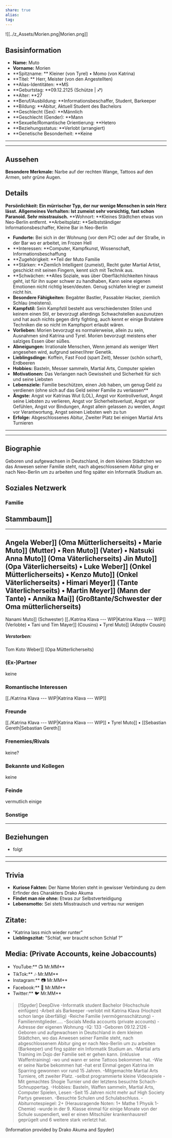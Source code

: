 ```yaml
---
share: true
alias: 
tag: 
---
```


![[../z_Assets/Morien.png|Morien.png]]
## Basisinformation
- **Name:** Muto
- **Vorname:** Morien
- **Spitzname: ** Kleiner (von Tyrel) • Momo (von Katrina)
- **Titel: ** Herr, Meister (von den Angestellten) 
- **Alias-Identitäten: **MS 
- **Geburtstag: **09.12.2125  (Schütze | ♐)
- **Alter: **27
- **Beruf/Ausbildung: **Informationsbeschaffer, Student, Barkeeper
- **Bildung: **Abitur, Aktuell Student des Bachelors 
- **Geschlecht (Sex): **Männlich
- **Geschlecht (Gender): **Mann
- **Sexuelle/Romantische Orientierung: **Hetero
- **Beziehungsstatus: **Verlobt (arrangiert)
- **Genetische Besonderheit: **Keine
---
---
## Aussehen
**Besondere Merkmale:** Narbe auf der rechten Wange, Tattoos auf den Armen, sehr grüne Augen.

## Details
**Persönlichkeit: **Ein mürrischer Typ, der nur wenige Menschen in sein Herz lässt.****
**Allgemeines Verhalten: **Ist zumeist sehr vorsichtig, fast schon Paranoid. Sehr misstrauisch.****
**Wohnort: **Kleines Städtchen etwas von Neo-Berlin entfernt.
**Arbeitsplatz: **Selbstständiger Informationsbeschaffer, Kleine Bar in Neo-Berlin
- **Fundorte:** Bei sich in der Wohnung (vor dem PC) oder auf der Straße, in der Bar wo er arbeitet, im Frozen Hell
- **Interessen: **Computer, Kampfkunst, Wissenschaft, Informationsbeschaffung
- **Zugehörigkeit: **Teil der Muto Familie
- **Stärken: **Ziemlich Intelligent (zumeist), Recht guter Martial Artist, geschickt mit seinen Fingern, kennt sich mit Technik aus.
- **Schwächen: **Alles Soziale, was über Oberflächlichkeiten hinaus geht, ist für ihn super schwer zu handhaben, Kann seine eigenen Emotionen nicht richtig lesen/deuten. Genug schlafen kriegt er zumeist nicht hin.
- **Besondere Fähigkeiten:** Begabter Bastler, Passabler Hacker, ziemlich Schlau (meistens).
- **Kampfstil:** Sein Kampfstil besteht aus verschiedensten Stilen und keinem einen Stil, er bevorzugt allerdings Schwachstellen auszunutzen und hat auch nichts gegen dirty fighting, auch kennt er einige Brutalere Techniken die so nicht im Kampfsport erlaubt wären. 
- **Vorlieben:** Morien bevorzugt es normalerweise, allein zu sein, Ausnahmen sind Katrina und Tyrel. Morien bevorzugt meistens eher salziges Essen über süßes.  
- **Abneigungen:** Irrationale Menschen, Wenn jemand als weniger Wert angesehen wird, aufgrund seiner/ihrer Genetik.
- **Lieblingsdinge:** Koffein, Fast Food (spart Zeit), Messer (schön scharf), Erdbeeren
- **Hobbies:** Basteln, Messer sammeln, Martial Arts, Computer spielen
- **Motivationen:** Das Verlangen nach Gewissheit und Sicherheit für sich und seine Liebsten
- **Lebensziele:** Familie beschützen, einen Job haben, um genug Geld zu verdienen (ohne sich auf das Geld seiner Familie zu verlassen** 
- **Ängste:** Angst vor Katrinas Wut (LOL), Angst vor Kontrollverlust, Angst seine Liebsten zu verlieren, Angst vor Sicherheitsverlust, Angst vor Gefühlen, Angst vor Bindungen, Angst allein gelassen zu werden, Angst vor Verantwortung, Angst seinen Liebsten weh zu tun
- **Erfolge:** Abgeschlossenes Abitur, Zweiter Platz bei einigen Martial Arts Turnieren
---
---
## Biographie 
 Geboren und aufgewachsen in Deutschland, in dem kleinen Städtchen wo das Anwesen seiner Familie steht, nach abgeschlossenem Abitur ging er nach Neo-Berlin um zu arbeiten und fing später ein Informatik Studium an.   
 
## Soziales Netzwerk
### Familie
Stammbaum]]
 ---
 ---
 Angela Weber]] (Oma Mütterlicherseits) • Marie Muto]] (Mutter) • Ren Muto]] (Vater) • Natsuki Anna Muto]] (Oma Väterlicherseits) Jin Muto]] (Opa Väterlicherseits)  • Luke Weber]] (Onkel Mütterlicherseits) • Kenzo Muto]] (Onkel Väterlicherseits) • Himari Meyer]] (Tante Väterlicherseits) • Martin Meyer]] (Mann der Tante) • Annika Mai]] (Großtante/Schwester der Oma mütterlicherseits) 
---
Nanami Muto]] (Schwester)
 [[./Katrina Klava --- WIP|Katrina Klava --- WIP]] (Verlobte)  • Tani und Tim Mayer]] (Cousins) • Tyrel Muto]] (Adoptiv Cousin)
##### Verstorben:
Tom Koto Weber]] (Opa Mütterlicherseits) 
### (Ex-)Partner
keine
### Romantische Interessen
[[./Katrina Klava --- WIP|Katrina Klava --- WIP]]
### Freunde
[[./Katrina Klava --- WIP|Katrina Klava --- WIP]] • Tyrel Muto]] • [[Sebastian Gereth|Sebastian Gereth]]
### Frenemies/Rivals
keine?
### Bekannte und Kollegen
keine
### Feinde
vermutlich einige
### Sonstige

---
## Beziehungen
- folgt
---
---
## Trivia
- **Kuriose Fakten:** Der Name Morien steht in gewisser Verbindung zu dem Erfinder des Charakters Drako Akuma
- **Findet man nie ohne:** Etwas zur Selbstverteidigung
- **Lebensmotto:** Sei stets Misstrauisch und vertrau nur wenigen
## Zitate: 
- "Katrina lass mich wieder runter"
- **Lieblingszitat:** "Schlaf, wer braucht schon Schlaf ?"
## Media: (Private Accounts, keine Jobaccounts)
- YouTube:** 📺 Mr.MM**
- TikTok:** 🎶 Mr.MM**
- Instagram:** 📷 Mr.MM**
- Facebook:** 📘 Mr.MM**
- Twitter:** 🐦 Mr.MM**




> [!Spyder] DeepDive
> -Informatik student Bachelor (Hochschule einfügen) 
> -Arbeit als Barkeeper 
> -verlobt mit Katrina Klava (Hochzeit schon lange überfällig) 
> -Reiche Familie (vermögensschätzung) 
> -Familienmitglieder..... 
> -Socials Media accounts (private accounts) 
> -Adresse der eigenen Wohnung 
> -IQ: 133 
> -Geboren 09.12.2126 
> -Geboren und aufgewachsen in Deutschland in dem kleinen Städtchen, wo das Anwesen seiner Familie steht, nach abgeschlossenem Abitur ging er nach Neo-Berlin um zu arbeiten (Barkeeper) und fing später ein Informatik Studium an. 
> -Martial arts Training im Dojo der Familie seit er gehen kann. (inklusive Waffentraining) 
> -wo und wann er seine Tattoos bekommen hat. -Wie er seine Narbe bekommen hat -hat erst Einmal gegen Katrina im Sparring gewonnen vor rund 15 Jahren. 
> -Mitgemachte Martial Arts Turniere, oft zweiter Platz. 
> -selbst programmierte kleine Videospiele 
> -Mit gemachtes Shogie Turnier und der letztens besuchte Schach-Schnuppertag. 
> -Hobbies: Basteln, Waffen sammeln, Martial Arts, Computer Spielen, Lesen 
> -Seit 15 Jahren nicht mehr auf High Society Partys gewesen. 
> -Besuchte Schulen und Schulabschluss. 
> -Abiturnotespiegel: 2+ (Herausragende Noten: 1+ Mathe 1 Physik 1- Chemie) -wurde in der 9. Klasse einmal für einige Monate von der Schule suspendiert, weil er einen Mitschüler krankenhausreif geprügelt und 6 weitere stark verletzt hat.

(Information provided by Drako Akuma and Spyder)
